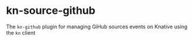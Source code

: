 # kn-source-github

The `kn-github` plugin for managing GiHub sources events on Knative using the `kn` client
